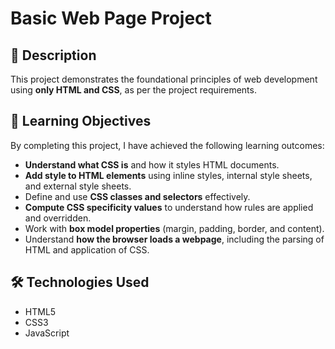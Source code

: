 # Basic Web Page Project

## 📄 Description

This project demonstrates the foundational principles of web development using **only HTML and CSS**, as per the project requirements.

## 🎯 Learning Objectives

By completing this project, I have achieved the following learning outcomes:

- **Understand what CSS is** and how it styles HTML documents.
- **Add style to HTML elements** using inline styles, internal style sheets, and external style sheets.
- Define and use **CSS classes and selectors** effectively.
- **Compute CSS specificity values** to understand how rules are applied and overridden.
- Work with **box model properties** (margin, padding, border, and content).
- Understand **how the browser loads a webpage**, including the parsing of HTML and application of CSS.

## 🛠️ Technologies Used

- HTML5
- CSS3
- JavaScript
